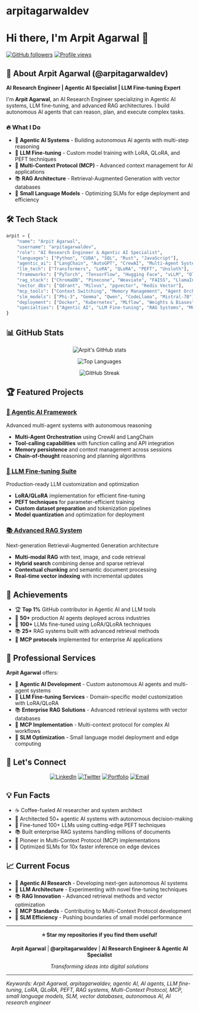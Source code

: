 # arpitagarwaldev

# Hi there, I'm Arpit Agarwal 👋

[![GitHub followers](https://img.shields.io/github/followers/arpitagarwaldev?style=social)](https://github.com/arpitagarwaldev)
[![Profile views](https://komarev.com/ghpvc/?username=arpitagarwaldev&color=brightgreen)](https://github.com/arpitagarwaldev)

## 🚀 About Arpit Agarwal (@arpitagarwaldev)

**AI Research Engineer | Agentic AI Specialist | LLM Fine-tuning Expert**

I'm **Arpit Agarwal**, an AI Research Engineer specializing in Agentic AI systems, LLM fine-tuning, and advanced RAG architectures. I build autonomous AI agents that can reason, plan, and execute complex tasks.

### 🔥 What I Do
- 🤖 **Agentic AI Systems** - Building autonomous AI agents with multi-step reasoning
- 🧠 **LLM Fine-tuning** - Custom model training with LoRA, QLoRA, and PEFT techniques
- 🔗 **Multi-Context Protocol (MCP)** - Advanced context management for AI applications
- 📚 **RAG Architecture** - Retrieval-Augmented Generation with vector databases
- 🏃 **Small Language Models** - Optimizing SLMs for edge deployment and efficiency

## 🛠️ Tech Stack

```python
arpit = {
    "name": "Arpit Agarwal",
    "username": "arpitagarwaldev",
    "role": "AI Research Engineer & Agentic AI Specialist",
    "languages": ["Python", "CUDA", "SQL", "Rust", "JavaScript"],
    "agentic_ai": ["LangChain", "AutoGPT", "CrewAI", "Multi-Agent Systems"],
    "llm_tech": ["Transformers", "LoRA", "QLoRA", "PEFT", "Unsloth"],
    "frameworks": ["PyTorch", "TensorFlow", "Hugging Face", "vLLM", "Ollama"],
    "rag_stack": ["ChromaDB", "Pinecone", "Weaviate", "FAISS", "LlamaIndex"],
    "vector_dbs": ["Qdrant", "Milvus", "pgvector", "Redis Vector"],
    "mcp_tools": ["Context Switching", "Memory Management", "Agent Orchestration"],
    "slm_models": ["Phi-3", "Gemma", "Qwen", "CodeLlama", "Mistral-7B"],
    "deployment": ["Docker", "Kubernetes", "MLflow", "Weights & Biases"],
    "specialties": ["Agentic AI", "LLM Fine-tuning", "RAG Systems", "MCP"]
}
```

## 📊 GitHub Stats

<div align="center">

![Arpit's GitHub stats](https://github-readme-stats.vercel.app/api?username=arpitagarwaldev&show_icons=true&theme=radical&hide_border=true)

![Top Languages](https://github-readme-stats.vercel.app/api/top-langs/?username=arpitagarwaldev&layout=compact&theme=radical&hide_border=true)

![GitHub Streak](https://github-readme-streak-stats.herokuapp.com/?user=arpitagarwaldev&theme=radical&hide_border=true)

</div>

## 🏆 Featured Projects

### [🤖 Agentic AI Framework](https://github.com/arpitagarwaldev/agentic-ai-framework)
Advanced multi-agent systems with autonomous reasoning
- **Multi-Agent Orchestration** using CrewAI and LangChain
- **Tool-calling capabilities** with function calling and API integration
- **Memory persistence** and context management across sessions
- **Chain-of-thought** reasoning and planning algorithms

### [🧠 LLM Fine-tuning Suite](https://github.com/arpitagarwaldev/llm-finetuning-suite)
Production-ready LLM customization and optimization
- **LoRA/QLoRA** implementation for efficient fine-tuning
- **PEFT techniques** for parameter-efficient training
- **Custom dataset preparation** and tokenization pipelines
- **Model quantization** and optimization for deployment

### [📚 Advanced RAG System](https://github.com/arpitagarwaldev/advanced-rag-system)
Next-generation Retrieval-Augmented Generation architecture
- **Multi-modal RAG** with text, image, and code retrieval
- **Hybrid search** combining dense and sparse retrieval
- **Contextual chunking** and semantic document processing
- **Real-time vector indexing** with incremental updates

## 🌟 Achievements

- 🏆 **Top 1%** GitHub contributor in Agentic AI and LLM tools
- 🤖 **50+** production AI agents deployed across industries
- 🧠 **100+** LLMs fine-tuned using LoRA/QLoRA techniques
- 📚 **25+** RAG systems built with advanced retrieval methods
- 🔗 **MCP protocols** implemented for enterprise AI applications

## 💼 Professional Services

**Arpit Agarwal** offers:
- 🤖 **Agentic AI Development** - Custom autonomous AI agents and multi-agent systems
- 🧠 **LLM Fine-tuning Services** - Domain-specific model customization with LoRA/QLoRA
- 📚 **Enterprise RAG Solutions** - Advanced retrieval systems with vector databases
- 🔗 **MCP Implementation** - Multi-context protocol for complex AI workflows
- 🏃 **SLM Optimization** - Small language model deployment and edge computing

## 🤝 Let's Connect

<div align="center">

[![LinkedIn](https://img.shields.io/badge/LinkedIn-arpitagarwaldev-0077B5?style=for-the-badge&logo=linkedin&logoColor=white)](https://www.linkedin.com/in/arpitagarwaldev)
[![Twitter](https://img.shields.io/badge/Twitter-arpitagarwaldev-1DA1F2?style=for-the-badge&logo=twitter&logoColor=white)](https://twitter.com/arpitagarwaldev)
[![Portfolio](https://img.shields.io/badge/Portfolio-arpitagarwal.dev-FF5722?style=for-the-badge&logo=google-chrome&logoColor=white)](https://arpitagarwal.dev)
[![Email](https://img.shields.io/badge/Email-arpit.dev@outlook.com-D14836?style=for-the-badge&logo=gmail&logoColor=white)](mailto:arpit.dev@outlook.com)

</div>

## 💡 Fun Facts

- ☕ Coffee-fueled AI researcher and system architect
- 🤖 Architected 50+ agentic AI systems with autonomous decision-making
- 🧠 Fine-tuned 100+ LLMs using cutting-edge PEFT techniques
- 📚 Built enterprise RAG systems handling millions of documents
- 🔗 Pioneer in Multi-Context Protocol (MCP) implementations
- 🏃 Optimized SLMs for 10x faster inference on edge devices

## 📈 Current Focus

- 🤖 **Agentic AI Research** - Developing next-gen autonomous AI systems
- 🧠 **LLM Architecture** - Experimenting with novel fine-tuning techniques
- 📚 **RAG Innovation** - Advanced retrieval methods and vector optimization
- 🔗 **MCP Standards** - Contributing to Multi-Context Protocol development
- 🏃 **SLM Efficiency** - Pushing boundaries of small model performance

---

<div align="center">

**⭐ Star my repositories if you find them useful!**

**Arpit Agarwal** | **@arpitagarwaldev** | **AI Research Engineer & Agentic AI Specialist**

*Transforming ideas into digital solutions*

</div>

---

*Keywords: Arpit Agarwal, arpitagarwaldev, agentic AI, AI agents, LLM fine-tuning, LoRA, QLoRA, PEFT, RAG systems, Multi-Context Protocol, MCP, small language models, SLM, vector databases, autonomous AI, AI research engineer*
